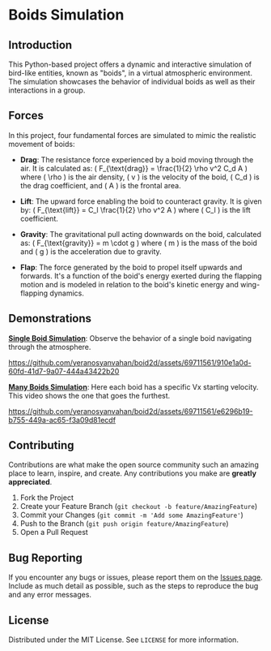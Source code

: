 # Boids Simulation

## Introduction
This Python-based project offers a dynamic and interactive simulation of bird-like entities, known as "boids", in a virtual atmospheric environment. The simulation showcases the behavior of individual boids as well as their interactions in a group.

## Forces
In this project, four fundamental forces are simulated to mimic the realistic movement of boids:

- **Drag**: The resistance force experienced by a boid moving through the air. It is calculated as:
  \( F_{\text{drag}} = \frac{1}{2} \rho v^2 C_d A \)
  where \( \rho \) is the air density, \( v \) is the velocity of the boid, \( C_d \) is the drag coefficient, and \( A \) is the frontal area.

- **Lift**: The upward force enabling the boid to counteract gravity. It is given by:
  \( F_{\text{lift}} = C_l \frac{1}{2} \rho v^2 A \)
  where \( C_l \) is the lift coefficient.

- **Gravity**: The gravitational pull acting downwards on the boid, calculated as:
  \( F_{\text{gravity}} = m \cdot g \)
  where \( m \) is the mass of the boid and \( g \) is the acceleration due to gravity.

- **Flap**: The force generated by the boid to propel itself upwards and forwards. It's a function of the boid's energy exerted during the flapping motion and is modeled in relation to the boid's kinetic energy and wing-flapping dynamics.

## Demonstrations
**[Single Boid Simulation](./amt/singleboid.mp4)**: Observe the behavior of a single boid navigating through the atmosphere.  
 
https://github.com/yeranosyanvahan/boid2d/assets/69711561/910e1a0d-60fd-41d7-9a07-444a43422b20

**[Many Boids Simulation](./amt/manyboids.mp4)**: Here each boid has a specific Vx starting velocity. This video shows the one that goes the furthest.
  
https://github.com/yeranosyanvahan/boid2d/assets/69711561/e6296b19-b755-449a-ac65-f3a09d81ecdf

## Contributing
Contributions are what make the open source community such an amazing place to learn, inspire, and create. Any contributions you make are **greatly appreciated**.

1. Fork the Project
2. Create your Feature Branch (`git checkout -b feature/AmazingFeature`)
3. Commit your Changes (`git commit -m 'Add some AmazingFeature'`)
4. Push to the Branch (`git push origin feature/AmazingFeature`)
5. Open a Pull Request

## Bug Reporting
If you encounter any bugs or issues, please report them on the [Issues page](https://github.com/yeranosyanvahan/boid2d/issues). Include as much detail as possible, such as the steps to reproduce the bug and any error messages.

## License
Distributed under the MIT License. See `LICENSE` for more information.


